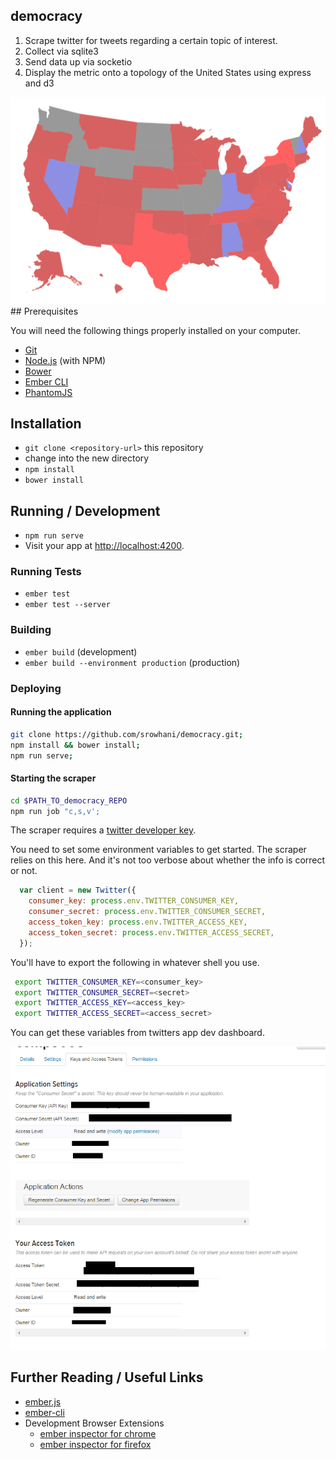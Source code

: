 ## democracy 

  1. Scrape twitter for tweets regarding a certain topic of interest.
  2. Collect via sqlite3
  3. Send data up via socketio
  4. Display the metric onto a topology of the United States using express and d3

<img src='assets/ex.png'/>
## Prerequisites

You will need the following things properly installed on your computer.

* [Git](http://git-scm.com/)
* [Node.js](http://nodejs.org/) (with NPM)
* [Bower](http://bower.io/)
* [Ember CLI](http://www.ember-cli.com/)
* [PhantomJS](http://phantomjs.org/)

## Installation

* `git clone <repository-url>` this repository
* change into the new directory
* `npm install`
* `bower install`

## Running / Development

* `npm run serve`
* Visit your app at [http://localhost:4200](http://localhost:4200).

### Running Tests

* `ember test`
* `ember test --server`

### Building

* `ember build` (development)
* `ember build --environment production` (production)

### Deploying

#### Running the application

```bash
git clone https://github.com/srowhani/democracy.git;
npm install && bower install;
npm run serve;
```
#### Starting the scraper

```bash
cd $PATH_TO_democracy_REPO
npm run job "c,s,v';
```

The scraper requires a [twitter developer key](https://apps.twitter.com/). 

You need to set some environment variables to get started.
The scraper relies on this here. And it's not too verbose about whether the info is correct or not.

```js
  var client = new Twitter({
    consumer_key: process.env.TWITTER_CONSUMER_KEY,
    consumer_secret: process.env.TWITTER_CONSUMER_SECRET,
    access_token_key: process.env.TWITTER_ACCESS_KEY,
    access_token_secret: process.env.TWITTER_ACCESS_SECRET,
  });
```

You'll have to export the following in whatever shell you use.

```bash
 export TWITTER_CONSUMER_KEY=<consumer_key>
 export TWITTER_CONSUMER_SECRET=<secret>
 export TWITTER_ACCESS_KEY=<access_key>
 export TWITTER_ACCESS_SECRET=<access_secret>
```
You can get these variables from twitters app dev dashboard.

<img src='assets/ex2.png'/>

## Further Reading / Useful Links

* [ember.js](http://emberjs.com/)
* [ember-cli](http://www.ember-cli.com/)
* Development Browser Extensions
  * [ember inspector for chrome](https://chrome.google.com/webstore/detail/ember-inspector/bmdblncegkenkacieihfhpjfppoconhi)
  * [ember inspector for firefox](https://addons.mozilla.org/en-US/firefox/addon/ember-inspector/)
